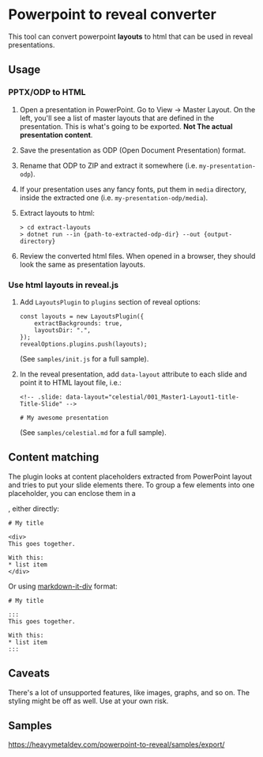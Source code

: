 # Powerpoint to reveal converter

This tool can convert powerpoint **layouts** to html that can be used in reveal presentations.

## Usage

### PPTX/ODP to HTML

1. Open a presentation in PowerPoint. Go to View -> Master Layout. On the left, you'll see a list of master layouts that are defined in the presentation. This is what's going to be exported. **Not The actual presentation content**.
2. Save the presentation as ODP (Open Document Presentation) format.
3. Rename that ODP to ZIP and extract it somewhere (i.e. `my-presentation-odp`).
4. If your presentation uses any fancy fonts, put them in `media` directory, inside the extracted one (i.e. `my-presentation-odp/media`). 
5. Extract layouts to html:
   
   ```
   > cd extract-layouts
   > dotnet run --in {path-to-extracted-odp-dir} --out {output-directory}
   ```
6. Review the converted html files. When opened in a browser, they should look the same as presentation layouts.

### Use html layouts in reveal.js

1. Add `LayoutsPlugin` to `plugins` section of reveal options:

    ```
    const layouts = new LayoutsPlugin({
        extractBackgrounds: true,
        layoutsDir: ".",
    });
    revealOptions.plugins.push(layouts);
    ```

    (See `samples/init.js` for a full sample).

2. In the reveal presentation, add `data-layout` attribute to each slide and point it to HTML layout file, i.e.:

    ```
    <!-- .slide: data-layout="celestial/001_Master1-Layout1-title-Title-Slide" -->

    # My awesome presentation
    ```

    (See `samples/celestial.md` for a full sample).

## Content matching

The plugin looks at content placeholders extracted from PowerPoint layout and tries to put your slide elements there.
To group a few elements into one placeholder, you can enclose them in a <div>, either directly:

```
# My title

<div>
This goes together.

With this:
* list item
</div>
```

Or using [markdown-it-div](https://www.npmjs.com/package/markdown-it-div) format:

```
# My title

:::
This goes together.

With this:
* list item
:::
```

## Caveats

There's a lot of unsupported features, like images, graphs, and so on. The styling might be off as well. Use at your own risk.

## Samples 

https://heavymetaldev.com/powerpoint-to-reveal/samples/export/